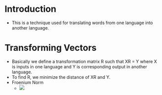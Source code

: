 # Introduction
* This is a technique used for translating words from one language into another language.

# Transforming Vectors
* Basically we define a transformation matrix R such that XR = Y where X is inputs in one language and Y is corresponding output in another language.
* To find R, we minimize the distance of XR and Y.
* Froenium Norm
    * ![](/assets/images/2022-06-27-21-38-45.png)